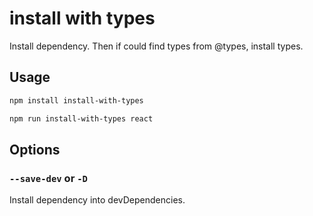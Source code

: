 # install with types

Install dependency. Then if could find types from @types, install types.

## Usage

```bash
npm install install-with-types
```

```bash
npm run install-with-types react
```

## Options

### `--save-dev` or `-D`

Install dependency into devDependencies.
